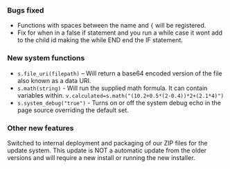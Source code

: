 ### Bugs fixed
* Functions with spaces between the name and `{` will be registered.
* Fix for when in a false if statement and you run a while case it wont add to the child id making the while END end the IF statement.

### New system functions
* `s.file_uri(filepath)` – Will return a base64 encoded version of the file also known as a data URI.
* `s.math(string)` - Will run the supplied math formula. It can contain variables within. `v.calculated=s.math("(10.2+0.5*(2-0.4))*2+(2.1*4)")`
* `s.system_debug("true")` - Turns on or off the system debug echo in the page source overriding the default set.

### Other new features
Switched to internal deployment and packaging of our ZIP files for the update system. This update is NOT a automatic update from the older versions and will require a new install or running the new installer.
